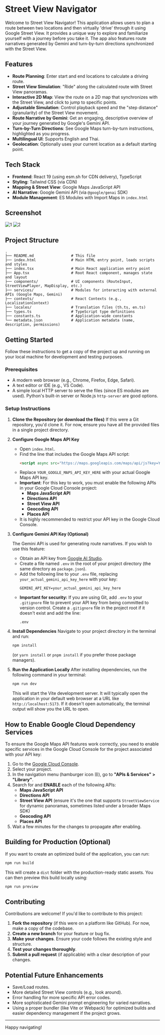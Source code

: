 
# Street View Navigator

Welcome to Street View Navigator! This application allows users to plan a route between two locations and then virtually 'drive' through it using Google Street View. It provides a unique way to explore and familiarize yourself with a journey before you take it. The app also features route narratives generated by Gemini and turn-by-turn directions synchronized with the Street View.

## Features

*   **Route Planning**: Enter start and end locations to calculate a driving route.
*   **Street View Simulation**: "Ride" along the calculated route with Street View panoramas.
*   **Interactive 2D Map**: View the route on a 2D map that synchronizes with the Street View, and click to jump to specific points.
*   **Adjustable Simulation**: Control playback speed and the "step distance" (granularity) of the Street View movement.
*   **Route Narrative by Gemini**: Get an engaging, descriptive overview of your journey generated by Google's Gemini API.
*   **Turn-by-Turn Directions**: See Google Maps turn-by-turn instructions, highlighted as you progress.
*   **Multilingual UI**: Supports English and Thai.
*   **Geolocation**: Optionally uses your current location as a default starting point.

## Tech Stack

*   **Frontend**: React 19 (using esm.sh for CDN delivery), TypeScript
*   **Styling**: Tailwind CSS (via CDN)
*   **Mapping & Street View**: Google Maps JavaScript API
*   **AI Narrative**: Google Gemini API (via `@google/genai` SDK)
*   **Module Management**: ES Modules with Import Maps in `index.html`

## Screenshot
![1](https://drive.usercontent.google.com/download?id=1lm6gGptIbPvupfpdQBDxWbpblQR3J42k)
![2](https://drive.usercontent.google.com/download?id=1VnbNkuf6OGOzQ0SaRzQkD94p1KbbZrIx)

## Project Structure

```
.
├── README.md                 # This file
├── index.html                # Main HTML entry point, loads scripts and styles
├── index.tsx                 # Main React application entry point
├── App.tsx                   # Root React component, manages state and layout
├── components/               # UI components (RouteInput, StreetViewPlayer, MapDisplay, etc.)
├── services/                 # Modules for interacting with external APIs (Google Maps, Gemini)
├── contexts/                 # React Contexts (e.g., LocalizationContext)
├── locales/                  # Translation files (th.ts, en.ts)
├── types.ts                  # TypeScript type definitions
├── constants.ts              # Application-wide constants
└── metadata.json             # Application metadata (name, description, permissions)
```

## Getting Started

Follow these instructions to get a copy of the project up and running on your local machine for development and testing purposes.

### Prerequisites

*   A modern web browser (e.g., Chrome, Firefox, Edge, Safari).
*   A text editor or IDE (e.g., VS Code).
*   A simple local HTTP server to serve the files (since ES modules are used). Python's built-in server or Node.js `http-server` are good options.

### Setup Instructions

1.  **Clone the Repository (or download the files)**
    If this were a Git repository, you'd clone it. For now, ensure you have all the provided files in a single project directory.

2.  **Configure Google Maps API Key**

    *   Open `index.html`.
    *   Find the line that includes the Google Maps API script:
        ```html
        <script async src="https://maps.googleapis.com/maps/api/js?key=YOUR_GOOGLE_MAPS_API_KEY_HERE&libraries=routes,streetView,geometry,places"></script>
        ```
    *   Replace `YOUR_GOOGLE_MAPS_API_KEY_HERE` with your actual Google Maps API key.
    *   **Important**: For this key to work, you must enable the following APIs in your Google Cloud Console project:
        *   **Maps JavaScript API**
        *   **Directions API**
        *   **Street View API**
        *   **Geocoding API**
        *   **Places API**
    *   It is highly recommended to restrict your API key in the Google Cloud Console.

3.  **Configure Gemini API Key (Optional)**

    The Gemini API is used for generating route narratives. If you wish to use this feature:
    *   Obtain an API key from [Google AI Studio](https://aistudio.google.com/app/apikey).
    *   Create a file named `.env` in the root of your project directory (the same directory as `package.json`).
    *   Add the following line to your `.env` file, replacing `your_actual_gemini_api_key_here` with your key:
        ```
        GEMINI_API_KEY=your_actual_gemini_api_key_here
        ```
    *   **Important for security:** If you are using Git, add `.env` to your `.gitignore` file to prevent your API key from being committed to version control. Create a `.gitignore` file in the project root if it doesn't exist and add the line:
        ```
        .env
        ```

4.  **Install Dependencies**
    Navigate to your project directory in the terminal and run:
    ```bash
    npm install
    ```
    (or `yarn install` or `pnpm install` if you prefer those package managers).

5.  **Run the Application Locally**
    After installing dependencies, run the following command in your terminal:
    ```bash
    npm run dev
    ```
    This will start the Vite development server. It will typically open the application in your default web browser at a URL like `http://localhost:5173`. If it doesn't open automatically, the terminal output will show you the URL to open.

## How to Enable Google Cloud Dependency Services

To ensure the Google Maps API features work correctly, you need to enable specific services in the Google Cloud Console for the project associated with your API key:

1.  Go to the [Google Cloud Console](https://console.cloud.google.com/).
2.  Select your project.
3.  In the navigation menu (hamburger icon ☰), go to **"APIs & Services" > "Library"**.
4.  Search for and **ENABLE** each of the following APIs:
    *   **Maps JavaScript API**
    *   **Directions API**
    *   **Street View API** (ensure it's the one that supports `StreetViewService` for dynamic panoramas, sometimes listed under a broader Maps SDK)
    *   **Geocoding API**
    *   **Places API**
5.  Wait a few minutes for the changes to propagate after enabling.

## Building for Production (Optional)

If you want to create an optimized build of the application, you can run:
```bash
npm run build
```
This will create a `dist` folder with the production-ready static assets. You can then preview this build locally using:
```bash
npm run preview
```

## Contributing

Contributions are welcome! If you'd like to contribute to this project:

1.  **Fork the repository** (if this were on a platform like GitHub). For now, make a copy of the codebase.
2.  **Create a new branch** for your feature or bug fix.
3.  **Make your changes**. Ensure your code follows the existing style and structure.
4.  **Test your changes thoroughly**.
5.  **Submit a pull request** (if applicable) with a clear description of your changes.

## Potential Future Enhancements

*   Save/Load routes.
*   More detailed Street View controls (e.g., look around).
*   Error handling for more specific API error codes.
*   More sophisticated Gemini prompt engineering for varied narratives.
*   Using a proper bundler (like Vite or Webpack) for optimized builds and easier dependency management if the project grows.

---

Happy navigating!
